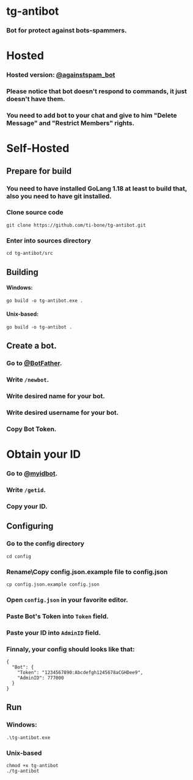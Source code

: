 # tg-antibot
### Bot for protect against bots-spammers.

# Hosted
### Hosted version: [@againstspam_bot](http://t.me/againstspam_bot)

### Please notice that bot doesn't respond to commands, it just doesn't have them.

### You need to add bot to your chat and give to him "Delete Message" and "Restrict Members" rights.

# Self-Hosted
## Prepare for build

### You need to have installed GoLang 1.18 at least to build that, also you need to have git installed.

### Clone source code

`git clone https://github.com/ti-bone/tg-antibot.git`

### Enter into sources directory

`cd tg-antibot/src`

## Building
#### Windows: 
`go build -o tg-antibot.exe .`

#### Unix-based:
`go build -o tg-antibot .`

## Create a bot.
### Go to [@BotFather](https://t.me/BotFather).
### Write `/newbot`.
### Write desired name for your bot.
### Write desired username for your bot.
### Copy Bot Token.

# Obtain your ID
### Go to [@myidbot](https://t.me/myidbot).
### Write `/getid`.
### Copy your ID.

## Configuring

### Go to the config directory

`cd config`

### Rename\Copy config.json.example file to config.json

`cp config.json.example config.json`

### Open `config.json` in your favorite editor.
### Paste Bot's Token into `Token` field.
### Paste your ID into `AdminID` field.
### Finnaly, your config should looks like that:
```
{
  "Bot": {
    "Token": "1234567890:Abcdefgh1245678aCGHDee9",
    "AdminID": 777000
  }
}
```

## Run
### Windows:
`.\tg-antibot.exe`

### Unix-based
```
chmod +x tg-antibot
./tg-antibot
```

